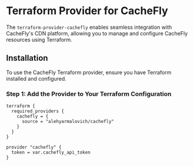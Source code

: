 # Terraform Provider for CacheFly

The `terraform-provider-cachefly` enables seamless integration with CacheFly's CDN platform, allowing you to manage and configure CacheFly resources using Terraform.

## Installation

To use the CacheFly Terraform provider, ensure you have Terraform installed and configured.

### Step 1: Add the Provider to Your Terraform Configuration

```hcl
terraform {
  required_providers {
    cachefly = {
      source = "alehyarmalovich/cachefly"
    }
  }
}

provider "cachefly" {
  token = var.cachefly_api_token
}
```
